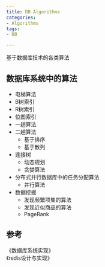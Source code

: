 ```yaml
---
title: DB Algorithms
categories:
- Algorithms
tags:
- DB

---
```

基于数据库技术的各类算法

## 数据库系统中的算法



* 电梯算法
* B树索引
* R树索引
* 位图索引
* 一趟算法
* 二趟算法
	* 基于排序
	* 基于散列
* 连接树
	* 动态规划
	* 贪婪算法
* 分布式并行数据库中的任务分配算法
	* 并行算法
* 数据挖掘
 	* 发现频繁项集的算法
	* 发现近似商品的算法
	* PageRank


## 参考

《数据库系统实现》  
《redis设计与实现》







